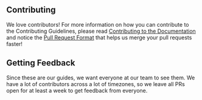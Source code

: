 Contributing
------------

We love contributors! For more information on how you can contribute to the
Contributing Guidelines, please read [Contributing to the Documentation]
and notice the [Pull Request Format] that helps us merge your pull requests faster!

## Getting Feedback

Since these are our guides, we want everyone at our team to see them. We have
a lot of contributors across a lot of timezones, so we leave all PRs open for at
least a week to get feedback from everyone.

[Contributing to the Documentation]: TODO
[Pull Request Format]: TODO
